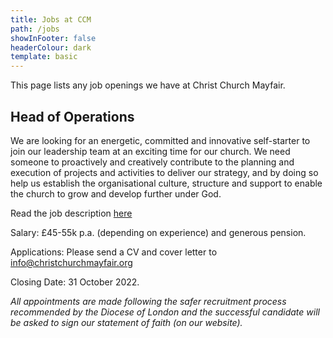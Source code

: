```yaml
---
title: Jobs at CCM
path: /jobs
showInFooter: false
headerColour: dark
template: basic
---
```

This page lists any job openings we have at Christ Church Mayfair.

## Head of Operations 

We are looking for an energetic, committed and innovative self-starter to join our leadership team at an exciting time for our church. We need someone to proactively and creatively contribute to the planning and execution of projects and activities to deliver our strategy, and by doing so help us establish the organisational culture, structure and support to enable the church to grow and develop further under God. 

Read the job description [here](/downloads/CCM_22_Head_of_Operations.pdf)

Salary: £45-55k p.a. (depending on experience) and generous pension.

Applications: Please send a CV and cover letter to [info@christchurchmayfair.org](mailto:info@christchurchmayfair.org)

Closing Date: 31 October 2022.

*All appointments are made following the safer recruitment process recommended by the Diocese of London and the successful candidate will be asked to sign our statement of faith (on our website).*